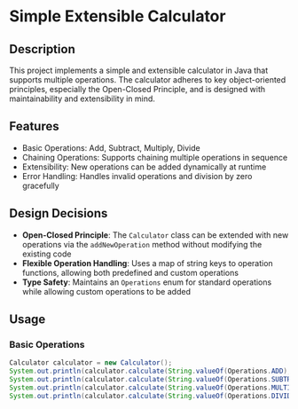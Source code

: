# Simple Extensible Calculator

## Description
This project implements a simple and extensible calculator in Java that supports multiple operations. The calculator adheres to key object-oriented principles, especially the Open-Closed Principle, and is designed with maintainability and extensibility in mind.

## Features
- Basic Operations: Add, Subtract, Multiply, Divide
- Chaining Operations: Supports chaining multiple operations in sequence
- Extensibility: New operations can be added dynamically at runtime
- Error Handling: Handles invalid operations and division by zero gracefully

## Design Decisions
- **Open-Closed Principle**: The `Calculator` class can be extended with new operations via the `addNewOperation` method without modifying the existing code
- **Flexible Operation Handling**: Uses a map of string keys to operation functions, allowing both predefined and custom operations
- **Type Safety**: Maintains an `Operations` enum for standard operations while allowing custom operations to be added

## Usage

### Basic Operations
```java
Calculator calculator = new Calculator();
System.out.println(calculator.calculate(String.valueOf(Operations.ADD), 2, 3)); // 5.0
System.out.println(calculator.calculate(String.valueOf(Operations.SUBTRACT), 5, 2)); // 3.0
System.out.println(calculator.calculate(String.valueOf(Operations.MULTIPLY), 4, 3)); // 12.0
System.out.println(calculator.calculate(String.valueOf(Operations.DIVIDE), 10, 2)); // 5.0